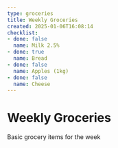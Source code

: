 ```yaml
---
type: groceries
title: Weekly Groceries
created: 2025-01-06T16:08:14
checklist:
- done: false
  name: Milk 2.5%
- done: true
  name: Bread
- done: false
  name: Apples (1kg)
- done: false
  name: Cheese
---
```


# Weekly Groceries

Basic grocery items for the week 
